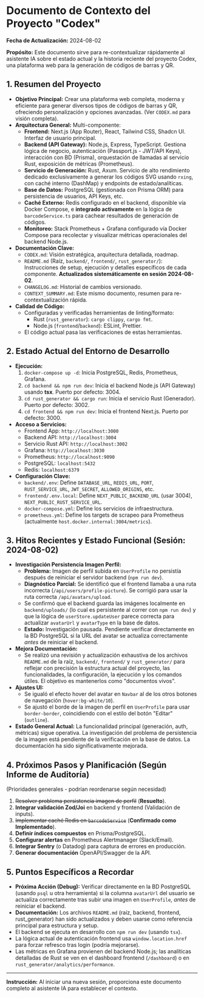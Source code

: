 # Documento de Contexto del Proyecto "Codex"

**Fecha de Actualización:** 2024-08-02

**Propósito:** Este documento sirve para re-contextualizar rápidamente al asistente IA sobre el estado actual y la historia reciente del proyecto Codex, una plataforma web para la generación de códigos de barras y QR.

## 1. Resumen del Proyecto

*   **Objetivo Principal:** Crear una plataforma web completa, moderna y eficiente para generar diversos tipos de códigos de barras y QR, ofreciendo personalización y opciones avanzadas. (Ver `CODEX.md` para visión completa).
*   **Arquitectura General:** Multi-componente:
    *   **Frontend:** Next.js (App Router), React, Tailwind CSS, Shadcn UI. Interfaz de usuario principal.
    *   **Backend (API Gateway):** Node.js, Express, TypeScript. Gestiona lógica de negocio, autenticación (Passport.js - JWT/API Keys), interacción con BD (Prisma), orquestación de llamadas al servicio Rust, exposición de métricas (Prometheus).
    *   **Servicio de Generación:** Rust, Axum. Servicio de alto rendimiento dedicado exclusivamente a generar los códigos SVG usando `rxing`, con caché interno (DashMap) y endpoints de estado/analíticas.
    *   **Base de Datos:** PostgreSQL (gestionada con Prisma ORM) para persistencia de usuarios, API Keys, etc.
    *   **Caché Externo:** Redis configurado en el backend, disponible vía Docker Compose, e **integrado activamente** en la lógica de `barcodeService.ts` para cachear resultados de generación de códigos.
    *   **Monitoreo:** Stack Prometheus + Grafana configurado vía Docker Compose para recolectar y visualizar métricas operacionales del backend Node.js.
*   **Documentación Clave:**
    *   `CODEX.md`: Visión estratégica, arquitectura detallada, roadmap.
    *   `README.md` (Raíz, `backend/`, `frontend/`, `rust_generator/`): Instrucciones de setup, ejecución y detalles específicos de cada componente. **Actualizados sistemáticamente en sesión 2024-08-02**.
    *   `CHANGELOG.md`: Historial de cambios versionado.
    *   `CONTEXT_SUMMARY.md`: Este mismo documento, resumen para re-contextualización rápida.
*   **Calidad de Código:**
    *   Configuradas y verificadas herramientas de linting/formato:
        *   Rust (`rust_generator`): `cargo clippy`, `cargo fmt`.
        *   Node.js (`frontend`/`backend`): ESLint, Prettier.
    *   El código actual pasa las verificaciones de estas herramientas.

## 2. Estado Actual del Entorno de Desarrollo

*   **Ejecución:**
    1.  `docker-compose up -d`: Inicia PostgreSQL, Redis, Prometheus, Grafana.
    2.  `cd backend && npm run dev`: Inicia el backend Node.js (API Gateway) usando **tsx**. Puerto por defecto: 3004.
    3.  `cd rust_generator && cargo run`: Inicia el servicio Rust (Generador). Puerto por defecto: 3002.
    4.  `cd frontend && npm run dev`: Inicia el frontend Next.js. Puerto por defecto: 3000.
*   **Acceso a Servicios:**
    *   Frontend App: `http://localhost:3000`
    *   Backend API: `http://localhost:3004`
    *   Servicio Rust API: `http://localhost:3002`
    *   Grafana: `http://localhost:3030`
    *   Prometheus: `http://localhost:9090`
    *   PostgreSQL: `localhost:5432`
    *   Redis: `localhost:6379`
*   **Configuración Clave:**
    *   `backend/.env`: Define `DATABASE_URL`, `REDIS_URL`, `PORT`, `RUST_SERVICE_URL`, `JWT_SECRET`, `ALLOWED_ORIGINS`, etc.
    *   `frontend/.env.local`: Define `NEXT_PUBLIC_BACKEND_URL` (usar 3004), `NEXT_PUBLIC_RUST_SERVICE_URL`.
    *   `docker-compose.yml`: Define los servicios de infraestructura.
    *   `prometheus.yml`: Define los targets de scrapeo para Prometheus (actualmente `host.docker.internal:3004/metrics`).

## 3. Hitos Recientes y Estado Funcional (Sesión: 2024-08-02)

*   **Investigación Persistencia Imagen Perfil:**
    *   **Problema:** Imagen de perfil subida en `UserProfile` no persistía después de reiniciar el servidor backend (`npm run dev`).
    *   **Diagnóstico Parcial:** Se identificó que el frontend llamaba a una ruta incorrecta (`/api/users/profile-picture`). Se corrigió para usar la ruta correcta `/api/avatars/upload`.
    *   Se confirmó que el backend guarda las imágenes localmente en `backend/uploads/` (lo cual es persistente al correr con `npm run dev`) y que la lógica de `userStore.updateUser` parece correcta para actualizar `avatarUrl` y `avatarType` en la base de datos.
    *   **Estado:** Investigación pausada. Pendiente verificar directamente en la BD PostgreSQL si la URL del avatar se actualiza correctamente *antes* de reiniciar el backend.
*   **Mejora Documentación:**
    *   Se realizó una revisión y actualización exhaustiva de los archivos `README.md` de la raíz, `backend/`, `frontend/` y `rust_generator/` para reflejar con precisión la estructura actual del proyecto, las funcionalidades, la configuración, la ejecución y los comandos útiles. El objetivo es mantenerlos como "documentos vivos".
*   **Ajustes UI:**
    *   Se igualó el efecto hover del avatar en `Navbar` al de los otros botones de navegación (`hover:bg-white/10`).
    *   Se ajustó el borde de la imagen de perfil en `UserProfile` para usar `border-border`, coincidiendo con el estilo del botón "Editar" (`outline`).
*   **Estado General Actual:** La funcionalidad principal (generación, auth, métricas) sigue operativa. La investigación del problema de persistencia de la imagen está pendiente de la verificación en la base de datos. La documentación ha sido significativamente mejorada.

## 4. Próximos Pasos y Planificación (Según Informe de Auditoría)

(Prioridades generales - podrían reordenarse según necesidad)
1.  ~~Resolver problema persistencia imagen de perfil~~ (**Resuelto**).
2.  **Integrar validación Zod/Joi** en backend y frontend (Validación de inputs).
3.  ~~Implementar caché Redis en `barcodeService`~~ (**Confirmado como Implementado**).
4.  **Definir índices compuestos** en Prisma/PostgreSQL.
5.  **Configurar alertas** en Prometheus Alertmanager (Slack/Email).
6.  **Integrar Sentry** (o Datadog) para captura de errores en producción.
7.  **Generar documentación** OpenAPI/Swagger de la API.

## 5. Puntos Específicos a Recordar

*   **Próxima Acción (Debug):** Verificar directamente en la BD PostgreSQL (usando `psql` u otra herramienta) si la columna `avatarUrl` del usuario se actualiza correctamente tras subir una imagen en `UserProfile`, *antes* de reiniciar el backend.
*   **Documentación:** Los archivos `README.md` (raíz, backend, frontend, rust_generator) han sido actualizados y deben usarse como referencia principal para estructura y setup.
*   El backend se ejecuta en desarrollo con `npm run dev` (usando `tsx`).
*   La lógica actual de autenticación frontend usa `window.location.href` para forzar refresco tras login (podría mejorarse).
*   Las métricas en Grafana provienen del backend Node.js; las analíticas detalladas de Rust se ven en el dashboard frontend (`/dashboard`) o en `rust_generator/analytics/performance`.

---

**Instrucción:** Al iniciar una nueva sesión, proporciona este documento completo al asistente IA para establecer el contexto. 